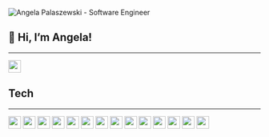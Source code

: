 
![Angela Palaszewski - Software Engineer](https://github.com/angski11422/angski11422/assets/126219560/55807d31-2fc6-42ac-9c74-1d7a316a264a)


## 👋 Hi, I’m Angela!
---
<img src="https://cdn.jsdelivr.net/gh/devicons/devicon/icons/linkedin/linkedin-original.svg" width="25" height="25" /> 
          


## Tech
---
<img src="https://cdn.jsdelivr.net/gh/devicons/devicon/icons/javascript/javascript-original.svg" width="25" height="25"/> <img src="https://cdn.jsdelivr.net/gh/devicons/devicon/icons/html5/html5-original-wordmark.svg" width="25" height="25"/> <img src="https://cdn.jsdelivr.net/gh/devicons/devicon/icons/css3/css3-original-wordmark.svg" width="25" height="25"/> <img src="https://cdn.jsdelivr.net/gh/devicons/devicon/icons/react/react-original-wordmark.svg" width="25" height="25"/> <img src="https://cdn.jsdelivr.net/gh/devicons/devicon/icons/flask/flask-original.svg" width="25" height="25"/> <img src="https://cdn.jsdelivr.net/gh/devicons/devicon/icons/mongodb/mongodb-original.svg" width="25" height="25"/> <img src="https://cdn.jsdelivr.net/gh/devicons/devicon/icons/nextjs/nextjs-original-wordmark.svg" width="25" height="25"/> <img src="https://cdn.jsdelivr.net/gh/devicons/devicon/icons/nodejs/nodejs-original-wordmark.svg" width="25" height="25"/> <img src="https://cdn.jsdelivr.net/gh/devicons/devicon/icons/npm/npm-original-wordmark.svg" width="25" height="25"/> <img src="https://cdn.jsdelivr.net/gh/devicons/devicon/icons/postgresql/postgresql-original-wordmark.svg" width="25" height="25"/> <img src="https://cdn.jsdelivr.net/gh/devicons/devicon/icons/python/python-original-wordmark.svg" width="25" height="25"/> <img src="https://cdn.jsdelivr.net/gh/devicons/devicon/icons/sass/sass-original.svg" width="25" height="25"/> <img src="https://cdn.jsdelivr.net/gh/devicons/devicon/icons/sqlalchemy/sqlalchemy-original.svg" width="25" height="25"/> <img src="https://cdn.jsdelivr.net/gh/devicons/devicon/icons/sqlite/sqlite-original.svg" width="25" height="25"/>


